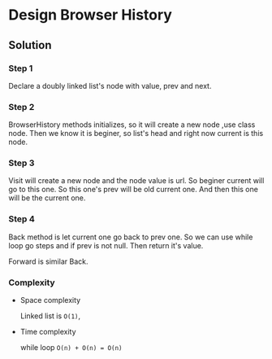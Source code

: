 # Design Browser History

## Solution

### Step 1

Declare a doubly linked list's node with value, prev and next.

### Step 2

BrowserHistory methods initializes, so it will create a new node ,use class node.
Then we know it is beginer, so list's head and right now current is this node.

### Step 3

Visit will create a new node and the node value is url.
So beginer current will go to this one.
So this one's prev will be old current one.
And then this one will be the current one.

### Step 4

Back method is let current one go back to prev one.
So we can use while loop go steps and if prev is not null.
Then return it's value.

Forward is similar Back.

### Complexity

- Space complexity

  Linked list is `O(1)`,

- Time complexity

  while loop `O(n) + O(n) = O(n)`
